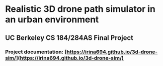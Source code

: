 # Realistic 3D drone path simulator in an urban environment
## UC Berkeley CS 184/284AS Final Project
### Project documentation: [https://irina694.github.io/3d-drone-sim/](https://irina694.github.io/3d-drone-sim/)